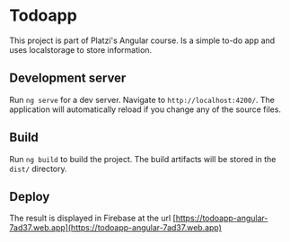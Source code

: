 # Todoapp

This project is part of Platzi's Angular course. Is a simple to-do app and uses localstorage to store information.

## Development server

Run `ng serve` for a dev server. Navigate to `http://localhost:4200/`. The application will automatically reload if you change any of the source files.

## Build

Run `ng build` to build the project. The build artifacts will be stored in the `dist/` directory.

## Deploy

The result is displayed in Firebase at the url [https://todoapp-angular-7ad37.web.app](https://todoapp-angular-7ad37.web.app)
